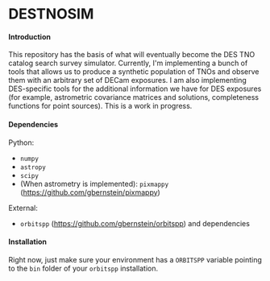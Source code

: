 # DESTNOSIM

#### Introduction
This repository has the basis of what will eventually become the DES TNO catalog search survey simulator. Currently, I'm implementing a bunch of tools that allows us to produce a synthetic population of TNOs and observe them with an arbitrary set of DECam exposures. I am also implementing DES-specific tools for the additional information we have for DES exposures (for example, astrometric covariance matrices and solutions, completeness functions for point sources). This is a work in progress.

#### Dependencies
Python:
- `numpy`
- `astropy`
- `scipy`
- (When astrometry is implemented): `pixmappy` (https://github.com/gbernstein/pixmappy)

External:
- `orbitspp` (https://github.com/gbernstein/orbitspp) and dependencies

#### Installation
Right now, just make sure your environment has a `ORBITSPP` variable pointing to the `bin` folder of your `orbitspp` installation. 